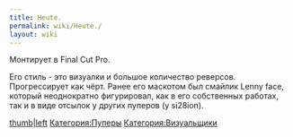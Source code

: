 ```yaml
---
title: Heute.
permalink: wiki/Heute./
layout: wiki
---
```


Монтирует в Final Cut Pro.

Его стиль - это визуалки и большое количество реверсов.  Прогрессирует
как чёрт. Ранее его маскотом был смайлик Lenny face, который
неоднократно фигурировал, как в его собственных работах, так и в виде
отсылок у других пуперов (у si28ion).

[thumb\|left](Файл:Le-lenny-face.png "wikilink")
[Категория:Пуперы](Категория:Пуперы "wikilink")
[Категория:Визуальщики](Категория:Визуальщики "wikilink")
